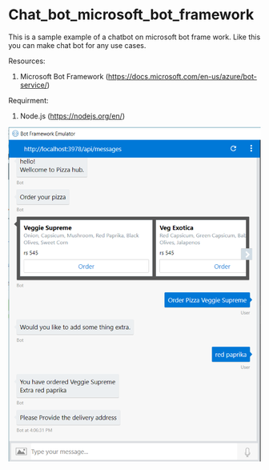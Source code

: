 # Chat_bot_microsoft_bot_framework
This is a sample example of a chatbot on microsoft bot frame work.
Like this you can make chat bot for any use cases.

Resources:
 1. Microsoft Bot Framework (https://docs.microsoft.com/en-us/azure/bot-service/)
 
Requirment:
  1. Node.js (https://nodejs.org/en/)
  
  ![Alt text](imgg.png?raw=true "Screen Shot")
  
